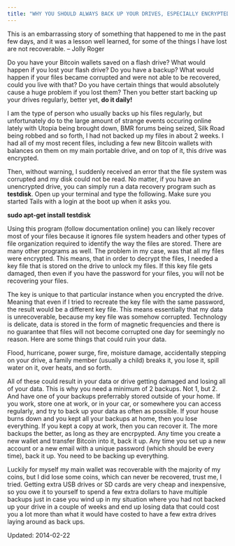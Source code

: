 ```yaml
---
title: "WHY YOU SHOULD ALWAYS BACK UP YOUR DRIVES, ESPECIALLY ENCRYPTED DRIVEs"
---
```




<p>This is an embarrassing story of something that happened to me in the past few days, and it was a lesson well learned, for some of the things I have lost are not recoverable. &#8211; Jolly Roger</p>
<p>Do you have your Bitcoin wallets saved on a flash drive? What would happen if you lost your flash drive? Do you have a backup? What would happen if your files became corrupted and were not able to be recovered, could you live with that? Do you have certain things that would absolutely cause a huge problem if you lost them? Then you better start backing up your drives regularly, better yet, <strong>do it daily!</strong></p>
<p>I am the type of person who usually backs up his files regularly, but unfortunately do to the large amount of strange events occuring online lately with Utopia being brought down, BMR forums being seized, Silk Road being robbed and so forth, I had not backed up my files in about 2 weeks. I had all of my most recent files, including a few new Bitcoin wallets with balances on them on my main portable drive, and on top of it, this drive was encrypted.</p>
<p>Then, without warning, I suddenly received an error that the file system was corrupted and my disk could not be read. No matter, if you have an unencrypted drive, you can simply run a data recovery program such as <strong>testdisk</strong>. Open up your terminal and type the following. Make sure you started Tails with a login at the boot up when it asks you.</p>
<p><strong>sudo apt-get install testdisk</strong></p>
<p>Using this program (follow documentation online) you can likely recover most of your files because it ignores file system headers and other types of file organization required to identify the way the files are stored. There are many other programs as well. The problem in my case, was that all my files were encrypted. This means, that in order to decrypt the files, I needed a key file that is stored on the drive to unlock my files. If this key file gets damaged, then even if you have the password for your files, you will not be recovering your files.</p>
<p>The key is unique to that particular instance when you encrypted the drive. Meaning that even if I tried to recreate the key file with the same password, the result would be a different key file. This means essentially that my data is unrecoverable, because my key file was somehow corrupted. Technology is delicate, data is stored in the form of magnetic frequencies and there is no guarantee that files will not become corrupted one day for seemingly no reason. Here are some things that could ruin your data.</p>
<p>Flood, hurricane, power surge, fire, moisture damage, accidentally stepping on your drive, a family member (usually a child) breaks it, you lose it, spill water on it, over heats, and so forth.</p>
<p>All of these could result in your data or drive getting damaged and losing all of your data. This is why you need a minimum of 2 backups. Not 1, but 2. And have one of your backups preferrably stored outside of your home. If you work, store one at work, or in your car, or somewhere you can access regularly, and try to back up your data as often as possible. If your house burns down and you kept all your backups at home, then you lose everything. If you kept a copy at work, then you can recover it. The more backups the better, as long as they are encrpypted. Any time you create a new wallet and transfer Bitcoin into it, back it up. Any time you set up a new account or a new email with a unique password (which should be every time), back it up. You need to be backing up everything.</p>
<p>Luckily for myself my main wallet was recoverable with the majority of my coins, but I did lose some coins, which can never be recovered, trust me, I tried. Getting extra USB drives or SD cards are very cheap and inexpensive, so you owe it to yourself to spend a few extra dollars to have multiple backups just in case you wind up in my situation where you had not backed up your drive in a couple of weeks and end up losing data that could cost you a lot more than what it would have costed to have a few extra drives laying around as back ups.</p>

Updated: 2014-02-22

